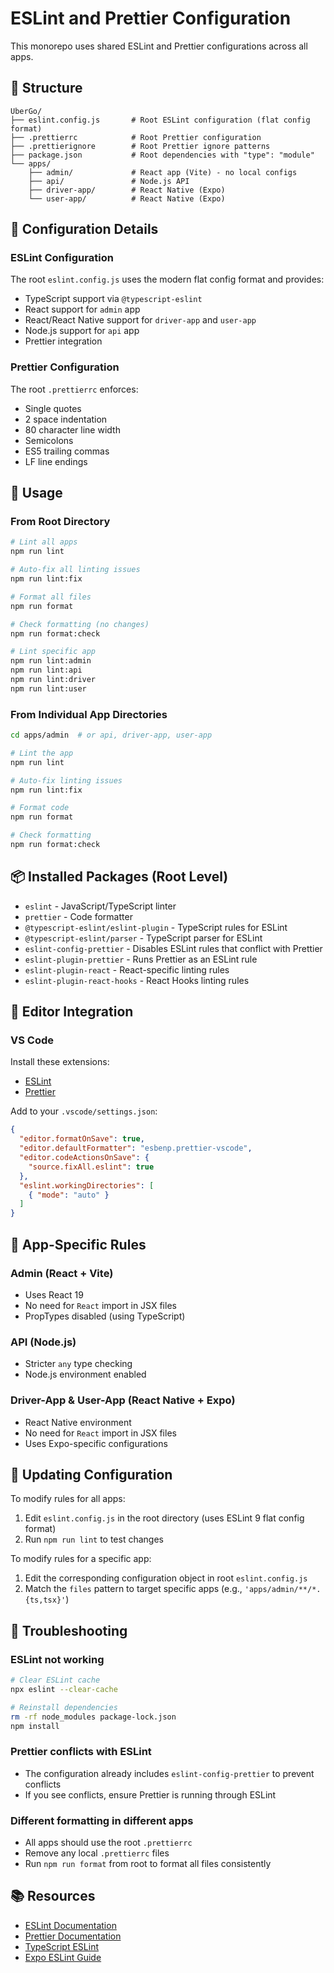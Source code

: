 # ESLint and Prettier Configuration

This monorepo uses shared ESLint and Prettier configurations across all apps.

## 📁 Structure

```
UberGo/
├── eslint.config.js       # Root ESLint configuration (flat config format)
├── .prettierrc            # Root Prettier configuration
├── .prettierignore        # Root Prettier ignore patterns
├── package.json           # Root dependencies with "type": "module"
└── apps/
    ├── admin/             # React app (Vite) - no local configs
    ├── api/               # Node.js API
    ├── driver-app/        # React Native (Expo)
    └── user-app/          # React Native (Expo)
```

## 🔧 Configuration Details

### ESLint Configuration
The root `eslint.config.js` uses the modern flat config format and provides:
- TypeScript support via `@typescript-eslint`
- React support for `admin` app
- React/React Native support for `driver-app` and `user-app`
- Node.js support for `api` app
- Prettier integration

### Prettier Configuration
The root `.prettierrc` enforces:
- Single quotes
- 2 space indentation
- 80 character line width
- Semicolons
- ES5 trailing commas
- LF line endings

## 🚀 Usage

### From Root Directory

```bash
# Lint all apps
npm run lint

# Auto-fix all linting issues
npm run lint:fix

# Format all files
npm run format

# Check formatting (no changes)
npm run format:check

# Lint specific app
npm run lint:admin
npm run lint:api
npm run lint:driver
npm run lint:user
```

### From Individual App Directories

```bash
cd apps/admin  # or api, driver-app, user-app

# Lint the app
npm run lint

# Auto-fix linting issues
npm run lint:fix

# Format code
npm run format

# Check formatting
npm run format:check
```

## 📦 Installed Packages (Root Level)

- `eslint` - JavaScript/TypeScript linter
- `prettier` - Code formatter
- `@typescript-eslint/eslint-plugin` - TypeScript rules for ESLint
- `@typescript-eslint/parser` - TypeScript parser for ESLint
- `eslint-config-prettier` - Disables ESLint rules that conflict with Prettier
- `eslint-plugin-prettier` - Runs Prettier as an ESLint rule
- `eslint-plugin-react` - React-specific linting rules
- `eslint-plugin-react-hooks` - React Hooks linting rules

## 📝 Editor Integration

### VS Code

Install these extensions:
- [ESLint](https://marketplace.visualstudio.com/items?itemName=dbaeumer.vscode-eslint)
- [Prettier](https://marketplace.visualstudio.com/items?itemName=esbenp.prettier-vscode)

Add to your `.vscode/settings.json`:

```json
{
  "editor.formatOnSave": true,
  "editor.defaultFormatter": "esbenp.prettier-vscode",
  "editor.codeActionsOnSave": {
    "source.fixAll.eslint": true
  },
  "eslint.workingDirectories": [
    { "mode": "auto" }
  ]
}
```

## 🎯 App-Specific Rules

### Admin (React + Vite)
- Uses React 19
- No need for `React` import in JSX files
- PropTypes disabled (using TypeScript)

### API (Node.js)
- Stricter `any` type checking
- Node.js environment enabled

### Driver-App & User-App (React Native + Expo)
- React Native environment
- No need for `React` import in JSX files
- Uses Expo-specific configurations

## 🔄 Updating Configuration

To modify rules for all apps:
1. Edit `eslint.config.js` in the root directory (uses ESLint 9 flat config format)
2. Run `npm run lint` to test changes

To modify rules for a specific app:
1. Edit the corresponding configuration object in root `eslint.config.js`
2. Match the `files` pattern to target specific apps (e.g., `'apps/admin/**/*.{ts,tsx}'`)

## 🐛 Troubleshooting

### ESLint not working
```bash
# Clear ESLint cache
npx eslint --clear-cache

# Reinstall dependencies
rm -rf node_modules package-lock.json
npm install
```

### Prettier conflicts with ESLint
- The configuration already includes `eslint-config-prettier` to prevent conflicts
- If you see conflicts, ensure Prettier is running through ESLint

### Different formatting in different apps
- All apps should use the root `.prettierrc`
- Remove any local `.prettierrc` files
- Run `npm run format` from root to format all files consistently

## 📚 Resources

- [ESLint Documentation](https://eslint.org/)
- [Prettier Documentation](https://prettier.io/)
- [TypeScript ESLint](https://typescript-eslint.io/)
- [Expo ESLint Guide](https://docs.expo.dev/guides/using-eslint/)


